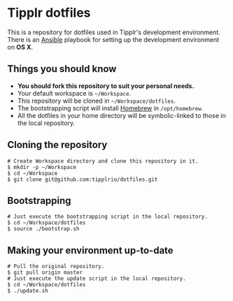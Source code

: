# Tipplr dotfiles

This is a repository for dotfiles used in Tipplr's development environment. There is an [Ansible](http://www.ansible.com/) playbook for setting up the development environment on **OS X**.


## Things you should know

* **You should fork this repository to suit your personal needs.**
* Your default workspace is `~/Workspace`.
* This repository will be cloned in `~/Workspace/dotfiles`.
* The bootstrapping script will install [Homebrew](http://brew.sh/) in `/opt/homebrew`.
* All the dotfiles in your home directory will be symbolic-linked to those in the local repository.

## Cloning the repository

```shell
# Create Workspace directory and clone this repository in it.
$ mkdir -p ~/Workspace
$ cd ~/Workspace
$ git clone git@github.com:tipplrio/dotfiles.git
```

## Bootstrapping

```shell
# Just execute the bootstrapping script in the local repository.
$ cd ~/Workspace/dotfiles
$ source ./bootstrap.sh
```

## Making your environment up-to-date

```shell
# Pull the original repository.
$ git pull origin master
# Just execute the update script in the local repository.
$ cd ~/Workspace/dotfiles
$ ./update.sh
```
